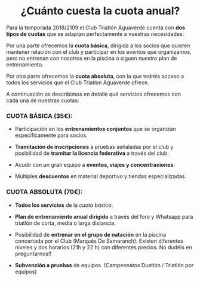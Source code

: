 <h1 align="center"> ¿Cuánto cuesta la cuota anual? </h1>

Para la temporada 2018/2109 el Club Triatlón Aguaverde cuenta con **dos tipos de cuotas** que se adaptan perfectamente a vuestras necesidades:

Por una parte ofrecemos la **cuota básica**, dirigida a los socios que quieren mantener relación con el club y participar en los eventos que organizamos, pero no entrenan con nosotros en la piscina o siguen nuestro plan de entrenamiento.

Por otra parte ofrecemos la **cuota absoluta**, con la que tedréis acceso a todos los servicios que el Club Triatlon Aguaverde ofrece.

A continuación os describimos en detalle qué servicios ofrecemos con cada una de nuestras cuotas:

### CUOTA BÁSICA (35€):

* Participación en los **entrenamientos conjuntos** que se organizan específicamente para socios.

* **Tramitación de inscripciones** a pruebas señaladas por el club y posibilidad de **tramitar la licencia federativa** a través del club.

* Acudir con un gran equipo a **eventos, viajes y concentraciones**.

* Múltiples **descuentos** en material deportivo y tiendas especializadas.


### CUOTA ABSOLUTA (70€):

* **Todos los servicios** de la *cuota básica*.

* **Plan de entrenamiento anual dirigido** a través del foro y Whatsapp para triatlón de corta, media o larga distancia.

* Posibilidad de **entrenar en el grupo de natación** en la piscina concertada por el Club (Marqués De Samaranch). Existen diferentes niveles y dos horarios (21h y 22 h) con diferentes precios. No dudéis en preguntarnos!!

* **Subvención a pruebas** de equipos. (Campeonatos Duatlón / Triatlón por equipos)
